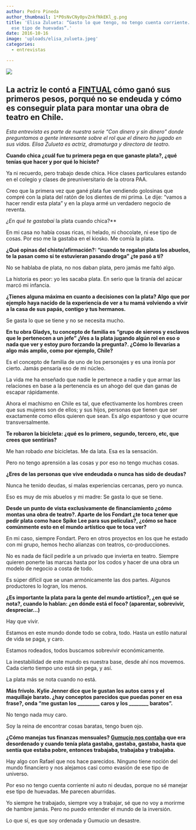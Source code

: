 ```yaml
---
author: Pedro Pineda
author_thumbnail: 1*P0sNvCNy0pvZnkfNkEKl_g.png
title: 'Elisa Zulueta: “Gasto lo que tengo, no tengo cuenta corriente. No sé manejar
  ese tipo de huevadas”.'
date: 2016-10-16
image: 'uploads/elisa_zulueta.jpeg'
categories:
  - entrevistas

---
```


![](/uploads/elisa_zulueta.jpeg)

## La actriz le contó a [FINTUAL](https://fintual.cl/) cómo ganó sus primeros pesos, porqué no se endeuda y cómo es conseguir plata para montar una obra de teatro en Chile.

*Esta entrevista es parte de nuestra serie “Con dinero y sin dinero” donde preguntamos a gente interesante sobre el rol que el dinero ha jugado en sus vidas. Elisa Zulueta es actriz, dramaturga y directora de teatro.*

**Cuando chica ¿cuál fue tu primera pega en que ganaste plata?, ¿qué tenías que hacer y por qué lo hiciste?**

Ya ni recuerdo, pero trabajo desde chica. Hice clases particulares estando en el colegio y clases de preuniversitario de la otrora PAA.

Creo que la primera vez que gané plata fue vendiendo golosinas que compré con la plata del ratón de los dientes de mi prima. Le dije: “vamos a hacer rendir esta plata” y en la playa armé un verdadero negocio de reventa.

**¿En qué te* gastabai* la plata cuando chica?**

En mi casa no había cosas ricas, ni helado, ni chocolate, ni ese tipo de cosas. Por eso me la gastaba en el kiosko. Me comía la plata.

**¿Qué opinas del chiste/afirmación?: “cuando te regalan plata los abuelos, te la pasan como si te estuvieran pasando droga” ¿te pasó a ti?**

No se hablaba de plata, no nos daban plata, pero jamás me faltó algo.

La historia es peor: yo les sacaba plata. En serio que la tiranía del azúcar marcó mi infancia.

**¿Tienes alguna máxima en cuanto a decisiones con la plata? Algo que por ejemplo haya nacido de la experiencia de ver a tu mamá volviendo a vivir a la casa de sus papás, contigo y tus hermanos.**

Se gasta lo que se tiene y no se necesita mucho.

**En tu obra Gladys, tu concepto de familia es “grupo de siervos y esclavos que le pertenecen a un jefe” ¿Ves a la plata jugando algún rol en eso o nada que ver y estoy puro forzando la pregunta?. ¿Cómo lo llevarías a algo más amplio, como por ejemplo, Chile?**

Es el concepto de familia de uno de los personajes y es una ironía por cierto. Jamás pensaría eso de mi núcleo.

La vida me ha enseñado que nadie le pertenece a nadie y que armar las relaciones en base a la pertenencia es un ahogo del que dan ganas de escapar rápidamente.

Ahora el machismo en Chile es tal, que efectivamente los hombres creen que sus mujeres son de ellos; y sus hijos, personas que tienen que ser exactamente como ellos quieren que sean. Es algo espantoso y que ocurre transversalmente.

**Te robaron la bicicleta: ¿qué es lo primero, segundo, tercero, etc, que crees que sentirías?**

Me han robado *ene* bicicletas. Me da lata. Esa es la sensación.

Pero no tengo aprensión a las cosas y por eso no tengo muchas cosas.

**¿Eres de las personas que vive endeudada o nunca has sido de deudas?**

Nunca he tenido deudas, sí malas experiencias cercanas, pero yo nunca.

Eso es muy de mis abuelos y mi madre: Se gasta lo que se tiene.

**Desde un punto de vista exclusivamente de financiamiento ¿cómo montas una obra de teatro?. Aparte de los Fondart ¿te toca tener que pedir plata como hace Spike Lee para sus películas?, ¿cómo se hace comúnmente esto en el mundo artístico que te toca ver?**

En mi caso, siempre Fondart. Pero en otros proyectos en los que he estado con mi grupo, hemos hecho alianzas con teatros, co-producciones.

No es nada de fácil pedirle a un privado que invierta en teatro. Siempre quieren ponerte las marcas hasta por los codos y hacer de una obra un modelo de negocio a costa de todo.

Es súper difícil que se unan armónicamente las dos partes. Algunos productores lo logran, los menos.

**¿Es importante la plata para la gente del mundo artístico?, ¿en qué se nota?, cuando lo hablan: ¿en dónde está el foco? (aparentar, sobrevivir, despreciar…)**

Hay que vivir.

Estamos en este mundo donde todo se cobra, todo. Hasta un estilo natural de vida se paga, y caro.

Estamos rodeados, todos buscamos sobrevivir económicamente.

La inestabilidad de este mundo es nuestra base, desde ahí nos movemos. Cada cierto tiempo uno está sin pega, y así.

La plata más se nota cuando no está.

**Más frívolo. Kylie Jenner dice que le gustan los autos caros y el maquillaje barato. ¿hay conceptos parecidos que puedas poner en esa frase?, onda “me gustan los _________ caros y los ________ baratos”.**

No tengo nada muy caro.

Soy la reina de encontrar cosas baratas, tengo buen ojo.

**¿Cómo manejas tus finanzas mensuales? [Gumucio nos contaba](https://blog.fintual.cl/rafael-gumucio-nos-explica-cu%C3%A1l-es-el-truco-para-invertir-en-la-vida-343622ac862#.yxsly22hu) que era desordenado y cuando tenía plata gastaba, gastaba, gastaba, hasta que sentía que estaba pobre, entonces trabajaba, trabajaba y trabajaba.**

Hay algo con Rafael que nos hace parecidos. Ninguno tiene noción del mundo financiero y nos alejamos casi como evasión de ese tipo de universo.

Por eso no tengo cuenta corriente ni auto ni deudas, porque no sé manejar ese tipo de huevadas. Me parecen aburridas.

Yo siempre he trabajado, siempre voy a trabajar, sé que no voy a morirme de hambre jamás. Pero no puedo entender el mundo de la inversión.

Lo que sí, es que soy ordenada y Gumucio un desastre.
